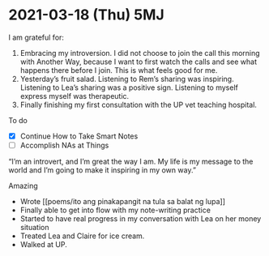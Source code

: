 # 2021-03-18 (Thu) 5MJ

I am grateful for:

1. Embracing my introversion. I did not choose to join the call this morning with Another Way, because I want to first watch the calls and see what happens there before I join. This is what feels good for me.
2. Yesterday’s fruit salad. Listening to Rem’s sharing was inspiring. Listening to Lea’s sharing was a positive sign. Listening to myself express myself was therapeutic.
3. Finally finishing my first consultation with the UP vet teaching hospital.

To do

- [x] Continue How to Take Smart Notes
- [ ] Accomplish NAs at Things

“I’m an introvert, and I’m great the way I am. My life is my message to the world and I’m going to make it inspiring in my own way.”

Amazing

- Wrote [[poems/ito ang pinakapangit na tula sa balat ng lupa]]
- Finally able to get into flow with my note-writing practice
- Started to have real progress in my conversation with Lea on her money situation
- Treated Lea and Claire for ice cream.
- Walked at UP.

